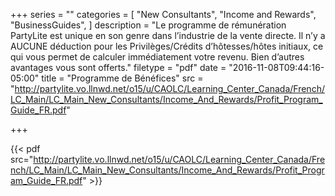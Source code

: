 +++
series = ""
categories = [
  "New Consultants",
  "Income and Rewards",
  "BusinessGuides",
]
description = "Le programme de rémunération PartyLite est unique en son genre dans l’industrie de la vente directe. Il n’y a AUCUNE déduction pour les Privilèges/Crédits d’hôtesses/hôtes initiaux, ce qui vous permet de calculer immédiatement votre revenu. Bien d’autres avantages vous sont offerts."
filetype = "pdf"
date = "2016-11-08T09:44:16-05:00"
title = "Programme de Bénéfices"
src = "http://partylite.vo.llnwd.net/o15/u/CAOLC/Learning_Center_Canada/French/LC_Main/LC_Main_New_Consultants/Income_And_Rewards/Profit_Program_Guide_FR.pdf"

+++

{{< pdf src="http://partylite.vo.llnwd.net/o15/u/CAOLC/Learning_Center_Canada/French/LC_Main/LC_Main_New_Consultants/Income_And_Rewards/Profit_Program_Guide_FR.pdf" >}}
